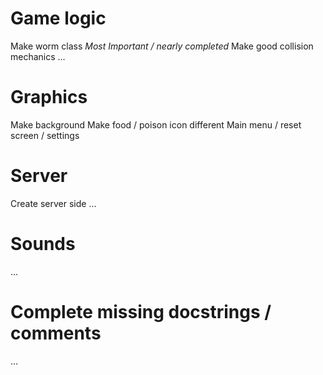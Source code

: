 # Game logic
Make worm class *Most Important / nearly completed* 
Make good collision mechanics
...

# Graphics
Make background
Make food / poison icon different
Main menu / reset screen / settings

# Server
Create server side
...

# Sounds
...

# Complete missing docstrings / comments
...